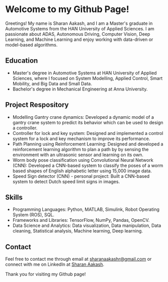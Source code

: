 # Welcome to my Github Page!
Greetings! My name is Sharan Aakash, and I am a Master's graduate in Automotive Systems from the HAN University of Applied Sciences. I am passionate about ADAS, Autonomous Driving, Computer Vision, Deep Learning, and Machine Learning and enjoy working with data-driven or model-based algorithms.

## Education
* Master's degree in Automotive Systems at HAN University of Applied Sciences, where I focused on System Modelling, Applied Control, Smart Mobility, and Big Data and Small Data. 
* Bachelor's degree in Mechanical Engineering at Anna University.

## Project Respository
* Modelling Gantry crane dynamics: Developed a dynamic model of a gantry crane system to predict its behavior which can be used to design a controller.
* Controller for lock and key system: Designed and implemented a control system for a lock and key mechanism to improve its performance.
* Path Planning using Reinforcement Learning: Designed and developed a reinforcement learning algorithm to plan a path by by sensing the environment with an ultrasonic sensor and learning on its own.
* Worm body pose classification using Convolutional Neural Network (CNN): Developed a CNN-based system to classify the poses of a worm based shapes of English alphabetic letter using 15,000 image data.
* Speed Sign detector (CNN) - personal project: Built a CNN-based system to detect Dutch speed limit signs in images.

## Skills 
* Programming Languages: Python, MATLAB, Simulink, Robot Operating System (ROS), SQL.
* Frameworks and Libraries: TensorFlow, NumPy, Pandas, OpenCV.
* Data Science and Analytics: Data visualization, Data manipulation, Data cleaning, Statistical analysis, Machine learning, Deep learning.

## Contact
Feel free to contact me through email at sharanaakashr@gmail.com or connect with me on LinkedIn at [Sharan Aakash](www.linkedin.com/in/sharan-aakash).

Thank you for visiting my Github page!


<!---
Sharanaakash13/Sharanaakash13 is a ✨ special ✨ repository because its `README.md` (this file) appears on your GitHub profile.
You can click the Preview link to take a look at your changes.
--->
